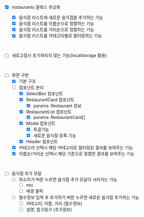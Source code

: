 - [x] restaurants 클래스 추상화

  - [x] 음식점 리스트에 새로운 음식점을 추가하는 기능
  - [x] 음식점 리스트를 이름순으로 정렬하는 기능
  - [x] 음식점 리스트를 거리순으로 정렬하는 기능
  - [x] 음식점 리스트를 카테고리별로 필터링하는 기능

<br>

- [ ] 새로고침시 초기화되지 않는 기능(localstorage 활용)

<br>

- [ ] 화면 구현
  - [x] 기본 구조
  - [ ] 컴포넌트 분리
    - [x] SelectBox 컴포넌트
    - [x] RestaurantCard 컴포넌트
      - [x] params: Restaurant 정보
    - [x] RestaurantList 컴포넌트
      - [x] params: RestaurantCard[]
    - [x] Modal 컴포넌트
      - [x] 토글기능
      - [x] 새로운 음식점 등록 기능
    - [x] Header 컴포넌트
  - [x] 카테고리 선택시 해당 카테고리로 필터링된 결과를 보여주는 기능
  - [x] 이름순/거리순 선택시 해당 기준으로 정렬한 결과를 보여주는 기능

<br>

- [ ] 음식점 추가 모달
  - [ ] 취소하기 버튼 누르면 음식점 추가 모달이 사라지는 기능
    - [ ] esc
    - [ ] 배경 클릭
  - [ ] 필수정보 입력 후 추가하기 버튼 누르면 새로운 음식점 추가하는 기능
    - [ ] 카테고리, 이름, 거리 (필수정보)
    - [ ] 설명, 참고링크 (추가정보)

